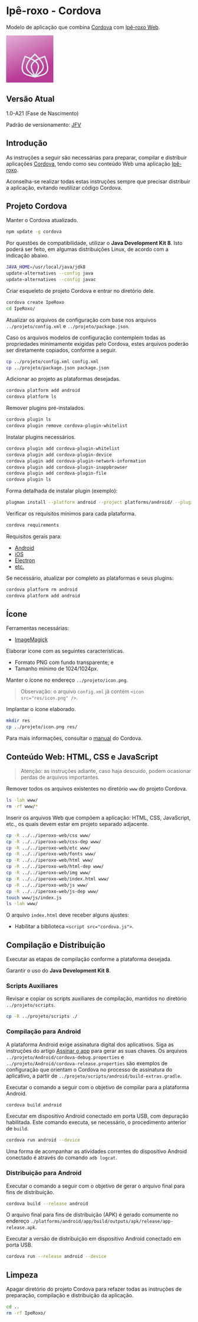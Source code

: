 # Ipê-roxo - Cordova

Modelo de aplicação que combina [Cordova](https://cordova.apache.org/) com [Ipê-roxo Web](https://github.com/joseflaviojr/iperoxo/tree/master/iperoxo-web).

<img width="128px" src="../projeto/Logomarca/iperoxo0128.png">

## Versão Atual

1.0-A21 (Fase de Nascimento)

Padrão de versionamento: [JFV](http://joseflavio.com/jfv)

## Introdução

As instruções a seguir são necessárias para preparar, compilar e distribuir aplicações [Cordova](https://cordova.apache.org/), tendo como seu conteúdo Web uma aplicação [Ipê-roxo](https://github.com/joseflaviojr/iperoxo/tree/master/iperoxo-web).

Aconselha-se realizar todas estas instruções sempre que precisar distribuir a aplicação, evitando reutilizar código Cordova.

## Projeto Cordova

Manter o Cordova atualizado.

```sh
npm update -g cordova
```

Por questões de compatibilidade, utilizar o **Java Development Kit 8**. Isto poderá ser feito, em algumas distribuições Linux, de acordo com a indicação abaixo.

```sh
JAVA_HOME=/usr/local/java/jdk8
update-alternatives --config java
update-alternatives --config javac
```

Criar esqueleto de projeto Cordova e entrar no diretório dele.

```sh
cordova create IpeRoxo
cd IpeRoxo/
```

Atualizar os arquivos de configuração com base nos arquivos `../projeto/config.xml` e `../projeto/package.json`.

Caso os arquivos modelos de configuração contemplem todas as propriedades minimamente exigidas pelo Cordova, estes arquivos poderão ser diretamente copiados, conforme a seguir.

```sh
cp ../projeto/config.xml config.xml
cp ../projeto/package.json package.json
```

Adicionar ao projeto as plataformas desejadas.

```sh
cordova platform add android
cordova platform ls
```

Remover plugins pré-instalados.

```sh
cordova plugin ls
cordova plugin remove cordova-plugin-whitelist
```

Instalar plugins necessários.

```sh
cordova plugin add cordova-plugin-whitelist
cordova plugin add cordova-plugin-device
cordova plugin add cordova-plugin-network-information
cordova plugin add cordova-plugin-inappbrowser
cordova plugin add cordova-plugin-file
cordova plugin ls
```

Forma detalhada de instalar plugin (exemplo):

```sh
plugman install --platform android --project platforms/android/ --plugin cordova-plugin-file
```

Verificar os requisitos mínimos para cada plataforma.

```sh
cordova requirements
```

Requisitos gerais para:

- [Android](https://cordova.apache.org/docs/en/latest/guide/platforms/android/index.html)
- [iOS](https://cordova.apache.org/docs/en/latest/guide/platforms/ios/index.html)
- [Electron](https://cordova.apache.org/docs/en/latest/guide/platforms/electron/index.html)
- [etc.](https://cordova.apache.org/docs/en/latest/guide/support/index.html)

Se necessário, atualizar por completo as plataformas e seus plugins:

```sh
cordova platform rm android
cordova platform add android
```

## Ícone

Ferramentas necessárias:

- [ImageMagick](https://imagemagick.org)

Elaborar ícone com as seguintes características.

- Formato PNG com fundo transparente; e
- Tamanho mínimo de 1024/1024px.

Manter o ícone no endereço `../projeto/icon.png`.

> Observação: o arquivo `config.xml` já contém `<icon src="res/icon.png" />`.

Implantar o ícone elaborado.

```sh
mkdir res
cp ../projeto/icon.png res/
```

Para mais informações, consultar o [manual](https://cordova.apache.org/docs/en/latest/config_ref/images.html) do Cordova.

## Conteúdo Web: HTML, CSS e JavaScript

> Atenção: as instruções adiante, caso haja descuido, podem ocasionar perdas de arquivos importantes.

Remover todos os arquivos existentes no diretório `www` do projeto Cordova.

```sh
ls -lah www/
rm -rf www/*
```

Inserir os arquivos Web que compõem a aplicação: HTML, CSS, JavaScript, etc., os quais devem estar em projeto separado adjacente.

```sh
cp -R ../../iperoxo-web/css www/
cp -R ../../iperoxo-web/css-dep www/
cp -R ../../iperoxo-web/etc www/
cp -R ../../iperoxo-web/fonts www/
cp -R ../../iperoxo-web/html www/
cp -R ../../iperoxo-web/html-dep www/
cp -R ../../iperoxo-web/img www/
cp -R ../../iperoxo-web/index.html www/
cp -R ../../iperoxo-web/js www/
cp -R ../../iperoxo-web/js-dep www/
touch www/js/index.js
ls -lah www/
```

O arquivo `index.html` deve receber alguns ajustes:

- Habilitar a biblioteca `<script src="cordova.js">`.

## Compilação e Distribuição

Executar as etapas de compilação conforme a plataforma desejada.

Garantir o uso do **Java Development Kit 8**.

### Scripts Auxiliares

Revisar e copiar os scripts auxiliares de compilação, mantidos no diretório `../projeto/scripts`.

```sh
cp -R ../projeto/scripts ./
```

### Compilação para Android

A plataforma Android exige assinatura digital dos aplicativos. Siga as instruções do artigo [Assinar o app](https://developer.android.com/studio/publish/app-signing?hl=pt-br) para gerar as suas chaves. Os arquivos `../projeto/Android/cordova-debug.properties` e `../projeto/Android/cordova-release.properties` são exemplos de configuração que orientam o Cordova no processo de assinatura do aplicativo, a partir de `../projeto/scripts/android/build-extras.gradle`.

Executar o comando a seguir com o objetivo de compilar para a plataforma Android.

```sh
cordova build android
```

Executar em dispositivo Android conectado em porta USB, com depuração habilitada. Este comando executa, se necessário, o procedimento anterior de `build`.

```sh
cordova run android --device
```

Uma forma de acompanhar as atividades correntes do dispositivo Android conectado é através do comando `adb logcat`.

### Distribuição para Android

Executar o comando a seguir com o objetivo de gerar o arquivo final para fins de distribuição.

```sh
cordova build --release android
```

O arquivo final para fins de distribuição (APK) é gerado comumente no endereço `./platforms/android/app/build/outputs/apk/release/app-release.apk`.

Executar a versão de distribuição em dispositivo Android conectado em porta USB.

```sh
cordova run --release android --device
```

## Limpeza

Apagar diretório do projeto Cordova para refazer todas as instruções de preparação, compilação e distribuição da aplicação.

```sh
cd ..
rm -rf IpeRoxo/
```
